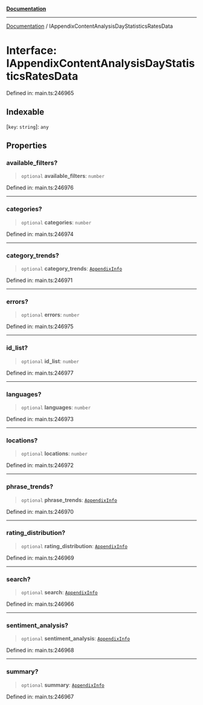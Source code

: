 [**Documentation**](../README.md)

***

[Documentation](../README.md) / IAppendixContentAnalysisDayStatisticsRatesData

# Interface: IAppendixContentAnalysisDayStatisticsRatesData

Defined in: main.ts:246965

## Indexable

\[`key`: `string`\]: `any`

## Properties

### available\_filters?

> `optional` **available\_filters**: `number`

Defined in: main.ts:246976

***

### categories?

> `optional` **categories**: `number`

Defined in: main.ts:246974

***

### category\_trends?

> `optional` **category\_trends**: [`AppendixInfo`](../classes/AppendixInfo.md)

Defined in: main.ts:246971

***

### errors?

> `optional` **errors**: `number`

Defined in: main.ts:246975

***

### id\_list?

> `optional` **id\_list**: `number`

Defined in: main.ts:246977

***

### languages?

> `optional` **languages**: `number`

Defined in: main.ts:246973

***

### locations?

> `optional` **locations**: `number`

Defined in: main.ts:246972

***

### phrase\_trends?

> `optional` **phrase\_trends**: [`AppendixInfo`](../classes/AppendixInfo.md)

Defined in: main.ts:246970

***

### rating\_distribution?

> `optional` **rating\_distribution**: [`AppendixInfo`](../classes/AppendixInfo.md)

Defined in: main.ts:246969

***

### search?

> `optional` **search**: [`AppendixInfo`](../classes/AppendixInfo.md)

Defined in: main.ts:246966

***

### sentiment\_analysis?

> `optional` **sentiment\_analysis**: [`AppendixInfo`](../classes/AppendixInfo.md)

Defined in: main.ts:246968

***

### summary?

> `optional` **summary**: [`AppendixInfo`](../classes/AppendixInfo.md)

Defined in: main.ts:246967
